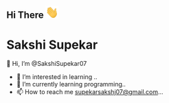 <h2> Hi There <img src="https://github.com/ABSphreak/ABSphreak/blob/master/gifs/Hi.gif" width="30px"></h2>
<div align="left" width="50">
</div>


# Sakshi Supekar
 👋 Hi, I’m @SakshiSupekar07
- 👀 I’m interested in learning ..
- 🌱 I’m currently learning programming..
- 📫 How to reach me supekarsakshj07@gmail.com...

<!---
SakshiSupekar07/SakshiSupekar07 is a ✨ special ✨ repository because its `README.md` (this file) appears on your GitHub profile.
You can click the Preview link to take a look at your changes.
--->
